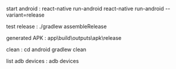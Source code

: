 start android :
react-native run-android
react-native run-android --variant=release

test release :
./gradlew assembleRelease

generated APK :
app\build\outputs\apk\release

clean :
cd android
gradlew clean

list adb devices :
adb devices
